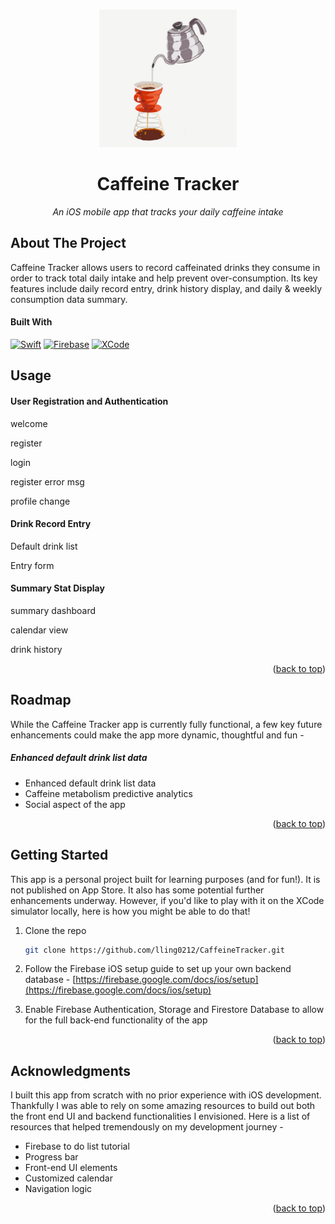 <a name="readme-top"></a>

<!-- PROJECT LOGO -->
<br />
<div align="center">

  <a>
    <img src="CaffeineTracker/Others/icon.jpg" alt="Logo" width="220" height="220">
  </a>

<h1 align="center">Caffeine Tracker</h1>

  <p align="center" style="font-style: italic;">
    An iOS mobile app that tracks your daily caffeine intake
  </p>
  
</div>


<!-- ABOUT THE PROJECT -->
## About The Project

Caffeine Tracker allows users to record caffeinated drinks they consume in order to track total daily intake and help prevent over-consumption. Its key features include daily record entry, drink history display, and daily & weekly consumption data summary.




#### Built With

[![Swift][Swift]][Swift-url] [![Firebase][Firebase]][Firebase-url] [![XCode][XCode]][XCode-url] 




## Usage



#### User Registration and Authentication

welcome

register

login

register error msg

profile change


#### Drink Record Entry

Default drink list


Entry form



#### Summary Stat Display

summary dashboard

calendar view

drink history


<p align="right">(<a href="#readme-top">back to top</a>)</p>



<!-- ROADMAP -->
## Roadmap

While the Caffeine Tracker app is currently fully functional, a few key future enhancements could make the app more dynamic, thoughtful and fun - 

##### Enhanced default drink list data
* Enhanced default drink list data
* Caffeine metabolism predictive analytics
* Social aspect of the app

<p align="right">(<a href="#readme-top">back to top</a>)</p>



<!-- GETTING STARTED -->
## Getting Started

This app is a personal project built for learning purposes (and for fun!). It is not published on App Store. It also has some potential further enhancements underway. However, if you'd like to play with it on the XCode simulator locally, here is how you might be able to do that!


1. Clone the repo
   ```sh
   git clone https://github.com/lling0212/CaffeineTracker.git
   ```

2. Follow the Firebase iOS setup guide to set up your own backend database - [https://firebase.google.com/docs/ios/setup](https://firebase.google.com/docs/ios/setup)

3. Enable Firebase Authentication, Storage and Firestore Database to allow for the full back-end functionality of the app

<p align="right">(<a href="#readme-top">back to top</a>)</p>




<!-- ACKNOWLEDGMENTS -->
## Acknowledgments

I built this app from scratch with no prior experience with iOS development. Thankfully I was able to rely on some amazing resources to build out both the front end UI and backend functionalities I envisioned. Here is a list of resources that helped tremendously on my development journey - 

* Firebase to do list tutorial
* Progress bar
* Front-end UI elements
* Customized calendar 
* Navigation logic


<p align="right">(<a href="#readme-top">back to top</a>)</p>



<!-- MARKDOWN LINKS & IMAGES -->
[Swift]: https://img.shields.io/badge/Swift-FA7343?style=for-the-badge&logo=swift&logoColor=white
[Swift-url]: https://www.swift.org/
[XCode]: https://img.shields.io/badge/Xcode-007ACC?style=for-the-badge&logo=Xcode&logoColor=white
[XCode-url]: https://developer.apple.com/xcode/
[Firebase-url]: https://firebase.google.com/
[Firebase]: https://img.shields.io/badge/firebase-ffca28?style=for-the-badge&logo=firebase&logoColor=black